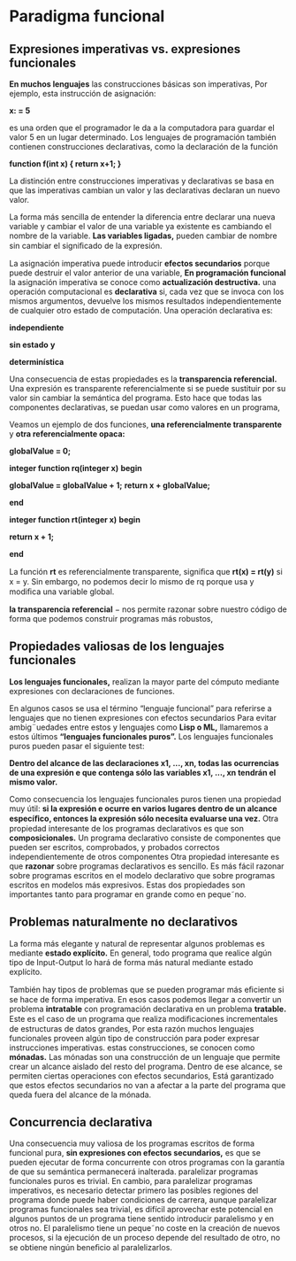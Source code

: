 # Paradigma funcional


## Expresiones imperativas vs. expresiones funcionales

**En muchos lenguajes**
las construcciones básicas son imperativas,
Por ejemplo, esta instrucción de asignación:

**x: = 5**

es una orden que el programador le da a la computadora para guardar el valor 5 en un lugar determinado.
Los lenguajes de programación también contienen construcciones declarativas, como la declaración de la función

**function f(int x) { return x+1; }**

La distinción entre construcciones imperativas y declarativas se basa en que las imperativas cambian un valor y las declarativas declaran un nuevo valor.

La forma más sencilla de entender la diferencia entre declarar una nueva variable y cambiar el valor de una variable ya existente es cambiando el nombre de la variable.
**Las variables ligadas,**
pueden cambiar de nombre sin cambiar el signiﬁcado de la expresión.

La asignación imperativa puede introducir
**efectos secundarios**
porque puede destruir el valor anterior de una variable,
**En programación funcional**
la asignación imperativa se conoce como
**actualización destructiva.**
una operación computacional es
**declarativa**
si, cada vez que se invoca con los mismos argumentos, devuelve los mismos resultados independientemente de cualquier otro estado de computación.
Una operación declarativa es:

**independiente**

**sin estado**
**y**

**determinística**

Una consecuencia
de estas propiedades es la
**transparencia referencial.**
Una expresión es transparente referencialmente si se puede sustituir por su valor sin cambiar la semántica del programa.
Esto hace que todas las componentes declarativas,
se puedan usar como valores en un programa,

Veamos un ejemplo de dos funciones,
**una referencialmente transparente**
y
**otra referencialmente opaca:**

**globalValue = 0;**

**integer function rq(integer x)**
**begin**

**globalValue = globalValue + 1;**
**return x + globalValue;**

**end**

**integer function rt(integer x)**
**begin**

**return x + 1;**

**end**

La función
**rt**
es referencialmente transparente,
signiﬁca que
**rt(x) = rt(y)**
si x = y.
Sin embargo, no podemos decir lo mismo de rq porque usa y modiﬁca una variable global.

**la transparencia referencial**
 $-$  nos permite razonar sobre nuestro código de forma que podemos construir programas más robustos,


## Propiedades valiosas de los lenguajes funcionales

**Los lenguajes funcionales,**
realizan la mayor parte del cómputo mediante expresiones con declaraciones de funciones.

En algunos casos se usa el término “lenguaje funcional” para referirse a lenguajes que no tienen expresiones con efectos secundarios
Para evitar ambig¨uedades entre estos y lenguajes como
**Lisp o ML,**
llamaremos a estos últimos
**“lenguajes funcionales puros”.**
Los lenguajes funcionales puros pueden pasar el siguiente test:

**Dentro del alcance de las declaraciones x1, ..., xn, todas las ocurrencias de una expresión e que contenga sólo las variables x1, ..., xn tendrán el mismo valor.**

Como consecuencia
los lenguajes funcionales puros tienen una propiedad muy útil:
**si la expresión e ocurre en varios lugares dentro de un alcance especíﬁco, entonces la expresión sólo necesita evaluarse una vez.**
Otra propiedad interesante de los programas declarativos es que son
**composicionales.**
Un programa declarativo
consiste de componentes que pueden ser escritos, comprobados, y probados correctos independientemente de otros componentes
Otra propiedad interesante es que
**razonar**
sobre programas declarativos es sencillo.
Es más fácil razonar sobre programas escritos en el modelo declarativo que sobre programas escritos en modelos más expresivos.
Estas dos propiedades son importantes tanto para programar en grande como en peque˜no.


## Problemas naturalmente no declarativos

La forma más elegante y natural
de representar algunos problemas es mediante
**estado explícito.**
En general, todo programa que realice algún tipo de Input-Output lo hará de forma más natural mediante estado explícito.

También hay tipos de problemas que se pueden programar
más eﬁciente si se hace de forma imperativa.
En esos casos podemos llegar a convertir un problema
**intratable**
con programación declarativa
en un problema
**tratable.**
Este es el caso de un programa que realiza modiﬁcaciones incrementales de estructuras de datos grandes,
Por esta razón muchos lenguajes funcionales proveen algún tipo de construcción
para poder expresar instrucciones imperativas.
estas construcciones,
se conocen como
**mónadas.**
Las mónadas son una construcción de un lenguaje que permite crear un alcance aislado del resto del programa.
Dentro de ese alcance, se permiten ciertas operaciones con efectos secundarios,
Está garantizado que estos efectos secundarios no van a afectar a la parte del programa que queda fuera del alcance de la mónada.


## Concurrencia declarativa

Una consecuencia muy valiosa de los programas escritos de forma funcional pura,
**sin expresiones con efectos secundarios,**
es que se pueden ejecutar de forma concurrente con otros programas con la garantía de que su semántica permanecerá inalterada.
paralelizar programas funcionales puros es trivial.
En cambio, para paralelizar programas imperativos, es necesario detectar primero las posibles regiones del programa donde puede haber condiciones de carrera,
aunque paralelizar programas funcionales sea trivial, es difícil aprovechar este potencial
en algunos puntos de un programa tiene sentido introducir paralelismo y en otros no.
El paralelismo tiene un peque˜no coste
en la creación de nuevos procesos,
si la ejecución de un proceso depende del resultado de otro, no se obtiene ningún beneﬁcio al paralelizarlos.